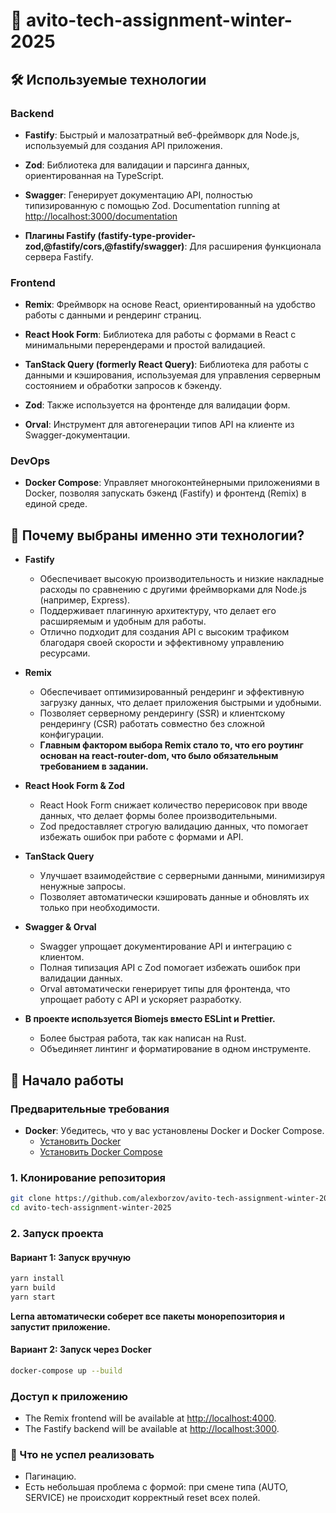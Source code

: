 # 🦋 avito-tech-assignment-winter-2025

## 🛠️ Используемые технологии

### Backend

- **Fastify**: Быстрый и малозатратный веб-фреймворк для Node.js, используемый для создания API приложения.

- **Zod**: Библиотека для валидации и парсинга данных, ориентированная на TypeScript.

- **Swagger**: Генерирует документацию API, полностью типизированную с помощью Zod. Documentation running at <http://localhost:3000/documentation>

- **Плагины Fastify (fastify-type-provider-zod,@fastify/cors,@fastify/swagger)**: Для расширения функционала сервера Fastify.

### Frontend

- **Remix**: Фреймворк на основе React, ориентированный на удобство работы с данными и рендеринг страниц.

- **React Hook Form**: Библиотека для работы с формами в React с минимальными перерендерами и простой валидацией.

- **TanStack Query (formerly React Query)**: Библиотека для работы с данными и кэширования, используемая для управления серверным состоянием и обработки запросов к бэкенду.

- **Zod**: Также используется на фронтенде для валидации форм.

- **Orval**: Инструмент для автогенерации типов API на клиенте из Swagger-документации.

### DevOps

- **Docker Compose**: Управляет многоконтейнерными приложениями в Docker, позволяя запускать бэкенд (Fastify) и фронтенд (Remix) в единой среде.

## 🎯 Почему выбраны именно эти технологии?

- **Fastify**
  - Обеспечивает высокую производительность и низкие накладные расходы по сравнению с другими фреймворками для Node.js (например, Express).
  - Поддерживает плагинную архитектуру, что делает его расширяемым и удобным для работы.
  - Отлично подходит для создания API с высоким трафиком благодаря своей скорости и эффективному управлению ресурсами.

- **Remix**
  - Обеспечивает оптимизированный рендеринг и эффективную загрузку данных, что делает приложения быстрыми и удобными.
  - Позволяет серверному рендерингу (SSR) и клиентскому рендерингу (CSR) работать совместно без сложной конфигурации.
  - **Главным фактором выбора Remix стало то, что его роутинг основан на react-router-dom, что было обязательным требованием в задании.**

- **React Hook Form & Zod**
  - React Hook Form снижает количество перерисовок при вводе данных, что делает формы более производительными.
  - Zod предоставляет строгую валидацию данных, что помогает избежать ошибок при работе с формами и API.

- **TanStack Query**
  - Улучшает взаимодействие с серверными данными, минимизируя ненужные запросы.
  - Позволяет автоматически кэшировать данные и обновлять их только при необходимости.

- **Swagger & Orval**
  - Swagger упрощает документирование API и интеграцию с клиентом.
  - Полная типизация API с Zod помогает избежать ошибок при валидации данных.
  - Orval автоматически генерирует типы для фронтенда, что упрощает работу с API и ускоряет разработку.

- **В проекте используется Biomejs вместо ESLint и Prettier.**
  - Более быстрая работа, так как написан на Rust.
  - Объединяет линтинг и форматирование в одном инструменте.

## 🚀 Начало работы

### Предварительные требования

- **Docker**: Убедитесь, что у вас установлены Docker и Docker Compose.
  - [Установить Docker](https://docs.docker.com/get-docker/)
  - [Установить Docker Compose](https://docs.docker.com/compose/install/)

### 1. Клонирование репозитория

```bash
git clone https://github.com/alexborzov/avito-tech-assignment-winter-2025.git
cd avito-tech-assignment-winter-2025
```

### 2.  Запуск проекта

#### Вариант 1: Запуск вручную

```bash
yarn install
yarn build
yarn start
```

**Lerna автоматически соберет все пакеты монорепозитория и запустит приложение.**

#### Вариант 2: Запуск через Docker

```bash
docker-compose up --build
```

### Доступ к приложению

- The Remix frontend will be available at <http://localhost:4000>.
- The Fastify backend will be available at <http://localhost:3000>.

### 🚨 Что не успел реализовать

- Пагинацию.
- Есть небольшая проблема с формой: при смене типа (AUTO, SERVICE) не происходит корректный reset всех полей.

